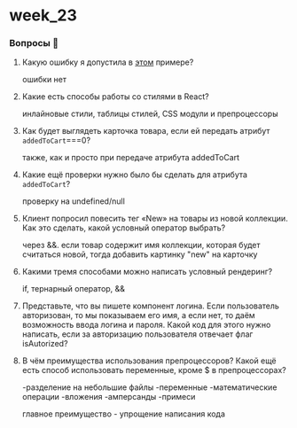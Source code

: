# week_23

### Вопросы 💎

1. Какую ошибку я допустила в [этом](https://www.notion.so/23-CSS-React-d4b0b61bb697459aacb1681ba2764440?pvs=21) примере?  

    ошибки нет

2. Какие есть способы работы со стилями в React?

    инлайновые стили, таблицы стилей, CSS модули и препроцессоры


3. Как будет выглядеть карточка товара, если ей передать атрибут `addedToCart`===0?

    также, как и просто при передаче атрибута addedToCart

4. Какие ещё проверки нужно было бы сделать для атрибута `addedToCart`?

    проверку на undefined/null

5. Клиент попросил повесить тег «New» на товары из новой коллекции. Как это сделать, какой условный оператор выбрать?

    через &&. если товар содержит имя коллекции, которая будет считаться новой, тогда добавить картинку "new" на карточку

6. Какими тремя способами можно написать условный рендеринг? 

    if, тернарный оператор, &&

7. Представьте, что вы пишете компонент логина. Если пользователь авторизован, то мы показываем его имя, а если нет, то даём возможность ввода логина и пароля. Какой код для этого нужно написать, если за авторизацию пользователя отвечает флаг isAutorized?

    <!-- {isAutorized
    ? <ShowNameDiv isAutorized={isAutorized} />
    : <SignInForm />
    } -->

8. В чём преимущества использования препроцессоров? Какой ещё есть способ использовать переменные, кроме $ в препроцессорах?

    -разделение на небольшие файлы
    -переменные
    -математические операции
    -вложения
    -амперсанды
    -примеси

    главное преимущество - упрощение написания кода